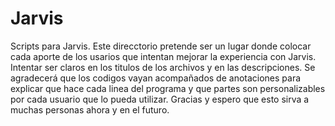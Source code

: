 # Jarvis
Scripts para Jarvis.
Este direcctorio pretende ser un lugar donde colocar cada aporte de los usarios que intentan mejorar la experiencia con Jarvis. 
Intentar ser claros en los titulos de los archivos y en las descripciones. Se agradecerá que los codigos vayan acompañados de anotaciones para explicar que hace cada linea del programa y que partes son personalizables por cada usuario que lo pueda utilizar.
Gracias y espero que esto sirva a muchas personas ahora y en el futuro.
